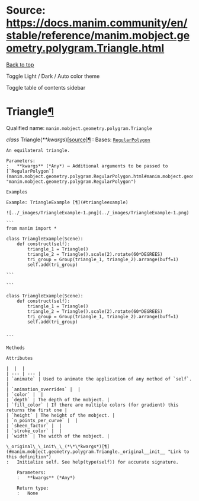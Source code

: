 # Source: https://docs.manim.community/en/stable/reference/manim.mobject.geometry.polygram.Triangle.html

[Back to top](#)

Toggle Light / Dark / Auto color theme

Toggle table of contents sidebar

Triangle[¶](#triangle "Link to this heading")
=============================================

Qualified name: `manim.mobject.geometry.polygram.Triangle`

*class* Triangle(*\*\*kwargs*)[[source]](../_modules/manim/mobject/geometry/polygram.html#Triangle)[¶](#manim.mobject.geometry.polygram.Triangle "Link to this definition")
:   Bases: [`RegularPolygon`](manim.mobject.geometry.polygram.RegularPolygon.html#manim.mobject.geometry.polygram.RegularPolygon "manim.mobject.geometry.polygram.RegularPolygon")

    An equilateral triangle.

    Parameters:
    :   **kwargs** (*Any*) – Additional arguments to be passed to [`RegularPolygon`](manim.mobject.geometry.polygram.RegularPolygon.html#manim.mobject.geometry.polygram.RegularPolygon "manim.mobject.geometry.polygram.RegularPolygon")

    Examples

    Example: TriangleExample [¶](#triangleexample)

    ![../_images/TriangleExample-1.png](../_images/TriangleExample-1.png)

    ```
    from manim import *

    class TriangleExample(Scene):
        def construct(self):
            triangle_1 = Triangle()
            triangle_2 = Triangle().scale(2).rotate(60*DEGREES)
            tri_group = Group(triangle_1, triangle_2).arrange(buff=1)
            self.add(tri_group)

    ```

    ```

    class TriangleExample(Scene):
        def construct(self):
            triangle_1 = Triangle()
            triangle_2 = Triangle().scale(2).rotate(60*DEGREES)
            tri_group = Group(triangle_1, triangle_2).arrange(buff=1)
            self.add(tri_group)


    ```

    Methods

    Attributes

    |  |  |
    | --- | --- |
    | `animate` | Used to animate the application of any method of `self`. |
    | `animation_overrides` |  |
    | `color` |  |
    | `depth` | The depth of the mobject. |
    | `fill_color` | If there are multiple colors (for gradient) this returns the first one |
    | `height` | The height of the mobject. |
    | `n_points_per_curve` |  |
    | `sheen_factor` |  |
    | `stroke_color` |  |
    | `width` | The width of the mobject. |

    \_original\_\_init\_\_(*\*\*kwargs*)[¶](#manim.mobject.geometry.polygram.Triangle._original__init__ "Link to this definition")
    :   Initialize self. See help(type(self)) for accurate signature.

        Parameters:
        :   **kwargs** (*Any*)

        Return type:
        :   None